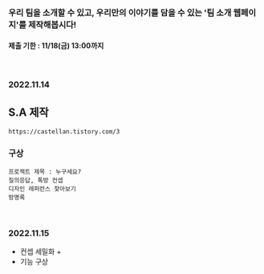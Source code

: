 ### 우리 팀을 소개할 수 있고, 우리만의 이야기를 담을 수 있는 '팀 소개 웹페이지'를 제작해봅시다!   
#### 제출 기한 : 11/18(금) 13:00까지
<br>   

### 2022.11.14
## S.A 제작
    https://castellan.tistory.com/3

### 구상
    프로젝트 제목 : 누구세요?
    질의응답, 톡방 컨셉
    디자인 레퍼런스 찾아보기
    방명록
<br>   

### 2022.11.15

 * 컨셉 세밀화
   + 
 * 기능 구상